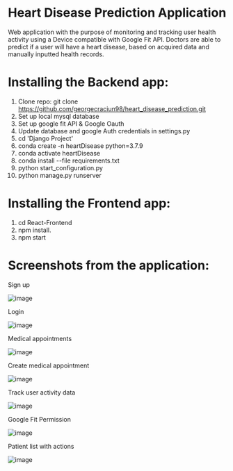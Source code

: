 # Heart Disease Prediction Application

Web application with the purpose of monitoring and tracking user health activity using a Device compatible with Google Fit API.
Doctors are able to predict if a user will have a heart disease, based on acquired data and manually inputted health records.


# Installing the Backend app:
1.	Clone repo: git clone https://github.com/georgecraciun98/heart_disease_prediction.git
2.  Set up local mysql database
3.  Set up google fit API & Google Oauth
4.  Update database and google Auth credentials in settings.py
5.  cd 'Django Project'
6.	conda create -n heartDisease python=3.7.9
7.	conda activate heartDisease
8.	conda install --file requirements.txt
9.	python start_configuration.py
10.	python manage.py runserver

# Installing the Frontend app:
1.	cd React-Frontend
2.	npm install.
3.	npm start

# Screenshots from the application:
Sign up

![image](https://user-images.githubusercontent.com/61500265/214033281-d082749a-93f3-4a41-8ae1-3e4165e56722.png)

Login

![image](https://user-images.githubusercontent.com/61500265/214033308-0fa2d64f-9cae-411b-8c22-18a6f817eb47.png)

Medical appointments

![image](https://user-images.githubusercontent.com/61500265/214033330-30adb4b1-3639-4600-9981-8ec769076a47.png)

Create medical appointment

![image](https://user-images.githubusercontent.com/61500265/214033359-138fe4f3-5437-4581-bfd6-7e7f9e169c00.png)

Track user activity data

![image](https://user-images.githubusercontent.com/61500265/214033373-6873c0a3-a49a-4200-84e5-1c0d4e69255f.png)

Google Fit Permission

![image](https://user-images.githubusercontent.com/61500265/214033391-4a5a5279-ced6-4803-b3b2-9d66fd28b153.png)

Patient list with actions

![image](https://user-images.githubusercontent.com/61500265/214033434-018da948-1869-4ed0-a581-5cd4f2482205.png)
